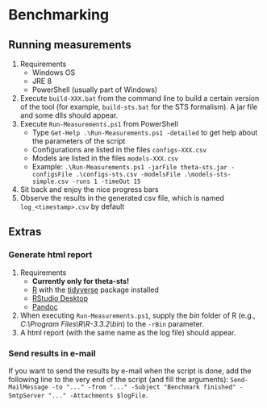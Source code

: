# Benchmarking

## Running measurements
1. Requirements
    - Windows OS
    - JRE 8
    - PowerShell (usually part of Windows)
1. Execute `build-XXX.bat` from the command line to build a certain version of the tool (for example, `build-sts.bat` for the STS formalism). A jar file and some dlls should appear.
1. Execute `Run-Measurements.ps1` from PowerShell
    - Type `Get-Help .\Run-Measurements.ps1 -detailed` to get help about the parameters of the script
    - Configurations are listed in the files `configs-XXX.csv`
    - Models are listed in the files `models-XXX.csv`
    - Example: `.\Run-Measurements.ps1 -jarFile theta-sts.jar -configsFile .\configs-sts.csv -modelsFile .\models-sts-simple.csv -runs 1 -timeOut 15`
1. Sit back and enjoy the nice progress bars
1. Observe the results in the generated csv file, which is named `log_<timestamp>.csv` by default

## Extras

### Generate html report
1. Requirements
    - **Currently only for theta-sts!**
    - [R](https://www.r-project.org/) with the [tidyverse](https://cran.r-project.org/web/packages/tidyverse/index.html) package installed
    - [RStudio Desktop](https://www.rstudio.com/products/RStudio/)
    - [Pandoc](http://pandoc.org/)
1. When executing `Run-Measurements.ps1`, supply the _bin_ folder of R (e.g., _C:\Program Files\R\R-3.3.2\bin_) to the `-rBin` parameter.
1. A html report (with the same name as the log file) should appear.

### Send results in e-mail
If you want to send the results by e-mail when the script is done, add the following line to the very end of the script (and fill the arguments): `Send-MailMessage -to "..." -from "..." -Subject "Benchmark finished" -SmtpServer "..." -Attachments $logFile`.
